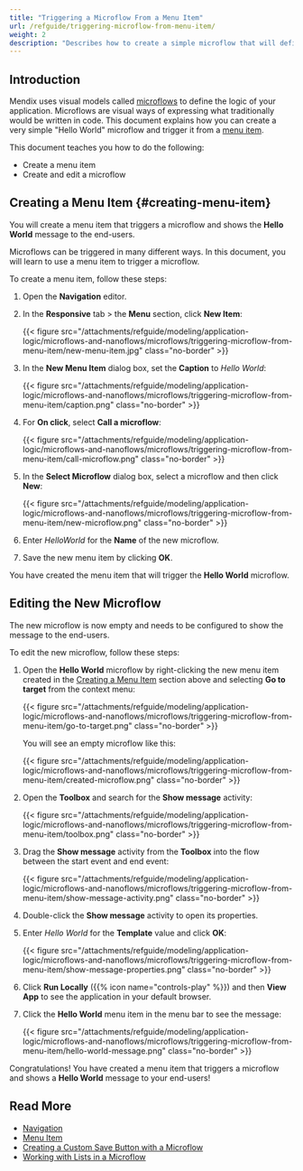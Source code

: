 ```yaml
---
title: "Triggering a Microflow From a Menu Item"
url: /refguide/triggering-microflow-from-menu-item/
weight: 2
description: "Describes how to create a simple microflow that will define the logic of your application."
---
```


## Introduction

Mendix uses visual models called [microflows](/refguide/microflows/) to define the logic of your application. Microflows are visual ways of expressing what traditionally would be written in code. This document explains how you can create a very simple "Hello World" microflow and trigger it from a [menu item](/refguide/menu/#menu-item).

This document teaches you how to do the following:

* Create a menu item
* Create and edit a microflow

## Creating a Menu Item {#creating-menu-item}

You will create a menu item that triggers a microflow and shows the **Hello World** message to the end-users. 

Microflows can be triggered in many different ways. In this document, you will learn to use a menu item to trigger a microflow.

To create a menu item, follow these steps:

1. Open the **Navigation** editor.
2. In the **Responsive** tab > the **Menu** section, click **New Item**:

    {{< figure src="/attachments/refguide/modeling/application-logic/microflows-and-nanoflows/microflows/triggering-microflow-from-menu-item/new-menu-item.jpg" class="no-border" >}}

3. In the **New Menu Item** dialog box, set the **Caption** to *Hello World*:

    {{< figure src="/attachments/refguide/modeling/application-logic/microflows-and-nanoflows/microflows/triggering-microflow-from-menu-item/caption.png" class="no-border" >}}

4. For **On click**, select **Call a microflow**:

    {{< figure src="/attachments/refguide/modeling/application-logic/microflows-and-nanoflows/microflows/triggering-microflow-from-menu-item/call-microflow.png" class="no-border" >}}

5. In the **Select Microflow** dialog box, select a microflow and then click **New**:

    {{< figure src="/attachments/refguide/modeling/application-logic/microflows-and-nanoflows/microflows/triggering-microflow-from-menu-item/new-microflow.png" class="no-border" >}}

6. Enter *HelloWorld* for the **Name** of the new microflow.
7. Save the new menu item by clicking **OK**.

You have created the menu item that will trigger the **Hello World** microflow. 

## Editing the New Microflow

The new microflow is now empty and needs to be configured to show the message to the end-users.

To edit the new microflow, follow these steps:

1. Open the **Hello World** microflow by right-clicking the new menu item created in the [Creating a Menu Item](#creating-menu-item) section above and selecting **Go to target** from the context menu:

    {{< figure src="/attachments/refguide/modeling/application-logic/microflows-and-nanoflows/microflows/triggering-microflow-from-menu-item/go-to-target.png" class="no-border" >}}

    You will see an empty microflow like this:

    {{< figure src="/attachments/refguide/modeling/application-logic/microflows-and-nanoflows/microflows/triggering-microflow-from-menu-item/created-microflow.png" class="no-border" >}}

2. Open the **Toolbox** and search for the **Show message** activity:

    {{< figure src="/attachments/refguide/modeling/application-logic/microflows-and-nanoflows/microflows/triggering-microflow-from-menu-item/toolbox.png" class="no-border" >}}

3. Drag the **Show message** activity from the **Toolbox** into the flow between the start event and end event:

    {{< figure src="/attachments/refguide/modeling/application-logic/microflows-and-nanoflows/microflows/triggering-microflow-from-menu-item/show-message-activity.png" class="no-border" >}}

4. Double-click the **Show message** activity to open its properties.
5. Enter *Hello World* for the **Template** value and click **OK**:

    {{< figure src="/attachments/refguide/modeling/application-logic/microflows-and-nanoflows/microflows/triggering-microflow-from-menu-item/show-message-properties.png" class="no-border" >}}

6. Click **Run Locally** ({{% icon name="controls-play" %}}) and then **View App** to see the application in your default browser.
7. Click the **Hello World** menu item in the menu bar to see the message:

    {{< figure src="/attachments/refguide/modeling/application-logic/microflows-and-nanoflows/microflows/triggering-microflow-from-menu-item/hello-world-message.png" class="no-border" >}}

Congratulations! You have created a menu item that triggers a microflow and shows a **Hello World** message to your end-users! 

## Read More

* [Navigation](/refguide/navigation/)
* [Menu Item](/refguide/menu/#menu-item)
* [Creating a Custom Save Button with a Microflow](/refguide/creating-a-custom-save-button/)
* [Working with Lists in a Microflow](/refguide/working-with-lists-in-a-microflow/)
